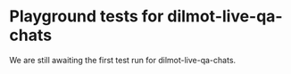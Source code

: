 # Playground tests for dilmot-live-qa-chats
We are still awaiting the first test run for dilmot-live-qa-chats.
